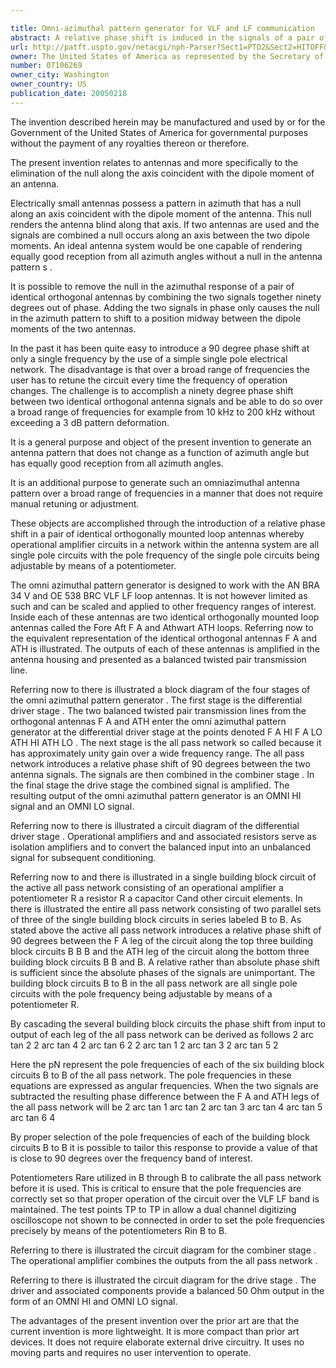 ```yaml
---

title: Omni-azimuthal pattern generator for VLF and LF communication
abstract: A relative phase shift is induced in the signals of a pair of identical orthogonal antennas such that when the signals are combined the signals are 90 degrees out of phase. This is done in order to eliminate the null along the axis between the two dipole moments of the antennas such that the system has equally good reception from all azimuth angles over a broad range of frequencies. The phase shift is accomplished with the use of single pole operational amplifier circuits whose pole frequencies are adjusted by means of a potentiometer prior to implementation of the antenna system.
url: http://patft.uspto.gov/netacgi/nph-Parser?Sect1=PTO2&Sect2=HITOFF&p=1&u=%2Fnetahtml%2FPTO%2Fsearch-adv.htm&r=1&f=G&l=50&d=PALL&S1=07106269&OS=07106269&RS=07106269
owner: The United States of America as represented by the Secretary of the Navy
number: 07106269
owner_city: Washington
owner_country: US
publication_date: 20050218
---
```

The invention described herein may be manufactured and used by or for the Government of the United States of America for governmental purposes without the payment of any royalties thereon or therefore.

The present invention relates to antennas and more specifically to the elimination of the null along the axis coincident with the dipole moment of an antenna.

Electrically small antennas possess a pattern in azimuth that has a null along an axis coincident with the dipole moment of the antenna. This null renders the antenna blind along that axis. If two antennas are used and the signals are combined a null occurs along an axis between the two dipole moments. An ideal antenna system would be one capable of rendering equally good reception from all azimuth angles without a null in the antenna pattern s .

It is possible to remove the null in the azimuthal response of a pair of identical orthogonal antennas by combining the two signals together ninety degrees out of phase. Adding the two signals in phase only causes the null in the azimuth pattern to shift to a position midway between the dipole moments of the two antennas.

In the past it has been quite easy to introduce a 90 degree phase shift at only a single frequency by the use of a simple single pole electrical network. The disadvantage is that over a broad range of frequencies the user has to retune the circuit every time the frequency of operation changes. The challenge is to accomplish a ninety degree phase shift between two identical orthogonal antenna signals and be able to do so over a broad range of frequencies for example from 10 kHz to 200 kHz without exceeding a 3 dB pattern deformation.

It is a general purpose and object of the present invention to generate an antenna pattern that does not change as a function of azimuth angle but has equally good reception from all azimuth angles.

It is an additional purpose to generate such an omniazimuthal antenna pattern over a broad range of frequencies in a manner that does not require manual retuning or adjustment.

These objects are accomplished through the introduction of a relative phase shift in a pair of identical orthogonally mounted loop antennas whereby operational amplifier circuits in a network within the antenna system are all single pole circuits with the pole frequency of the single pole circuits being adjustable by means of a potentiometer.

The omni azimuthal pattern generator is designed to work with the AN BRA 34 V and OE 538 BRC VLF LF loop antennas. It is not however limited as such and can be scaled and applied to other frequency ranges of interest. Inside each of these antennas are two identical orthogonally mounted loop antennas called the Fore Aft F A and Athwart ATH loops. Referring now to the equivalent representation of the identical orthogonal antennas F A and ATH is illustrated. The outputs of each of these antennas is amplified in the antenna housing and presented as a balanced twisted pair transmission line.

Referring now to there is illustrated a block diagram of the four stages of the omni azimuthal pattern generator . The first stage is the differential driver stage . The two balanced twisted pair transmission lines from the orthogonal antennas F A and ATH enter the omni azimuthal pattern generator at the differential driver stage at the points denoted F A HI F A LO ATH HI ATH LO . The next stage is the all pass network so called because it has approximately unity gain over a wide frequency range. The all pass network introduces a relative phase shift of 90 degrees between the two antenna signals. The signals are then combined in the combiner stage . In the final stage the drive stage the combined signal is amplified. The resulting output of the omni azimuthal pattern generator is an OMNI HI signal and an OMNI LO signal.

Referring now to there is illustrated a circuit diagram of the differential driver stage . Operational amplifiers and and associated resistors serve as isolation amplifiers and to convert the balanced input into an unbalanced signal for subsequent conditioning.

Referring now to and there is illustrated in a single building block circuit of the active all pass network consisting of an operational amplifier a potentiometer R a resistor R a capacitor Cand other circuit elements. In there is illustrated the entire all pass network consisting of two parallel sets of three of the single building block circuits in series labeled B to B. As stated above the active all pass network introduces a relative phase shift of 90 degrees between the F A leg of the circuit along the top three building block circuits B B B and the ATH leg of the circuit along the bottom three building block circuits B B and B. A relative rather than absolute phase shift is sufficient since the absolute phases of the signals are unimportant. The building block circuits B to B in the all pass network are all single pole circuits with the pole frequency being adjustable by means of a potentiometer R.

By cascading the several building block circuits the phase shift from input to output of each leg of the all pass network can be derived as follows 2 arc tan 2 2 arc tan 4 2 arc tan 6 2 2 arc tan 1 2 arc tan 3 2 arc tan 5 2 

Here the pN represent the pole frequencies of each of the six building block circuits B to B of the all pass network. The pole frequencies in these equations are expressed as angular frequencies. When the two signals are subtracted the resulting phase difference between the F A and ATH legs of the all pass network will be 2 arc tan 1 arc tan 2 arc tan 3 arc tan 4 arc tan 5 arc tan 6 4 

By proper selection of the pole frequencies of each of the building block circuits B to B it is possible to tailor this response to provide a value of that is close to 90 degrees over the frequency band of interest.

Potentiometers Rare utilized in B through B to calibrate the all pass network before it is used. This is critical to ensure that the pole frequencies are correctly set so that proper operation of the circuit over the VLF LF band is maintained. The test points TP to TP in allow a dual channel digitizing oscilloscope not shown to be connected in order to set the pole frequencies precisely by means of the potentiometers Rin B to B.

Referring to there is illustrated the circuit diagram for the combiner stage . The operational amplifier combines the outputs from the all pass network .

Referring to there is illustrated the circuit diagram for the drive stage . The driver and associated components provide a balanced 50 Ohm output in the form of an OMNI HI and OMNI LO signal.

The advantages of the present invention over the prior art are that the current invention is more lightweight. It is more compact than prior art devices. It does not require elaborate external drive circuitry. It uses no moving parts and requires no user intervention to operate.

